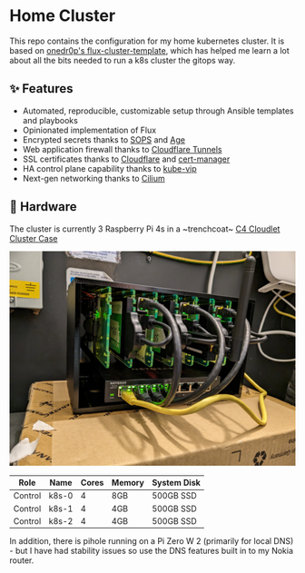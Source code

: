# Home Cluster

This repo contains the configuration for my home kubernetes cluster. It is based on [onedr0p's flux-cluster-template](https://github.com/onedr0p/flux-cluster-template), which has helped me learn a lot about all the bits needed to run a k8s cluster the gitops way.

## ✨ Features

- Automated, reproducible, customizable setup through Ansible templates and playbooks
- Opinionated implementation of Flux
- Encrypted secrets thanks to [SOPS](https://github.com/getsops/sops) and [Age](https://github.com/FiloSottile/age)
- Web application firewall thanks to [Cloudflare Tunnels](https://developers.cloudflare.com/cloudflare-one/connections/connect-networks/)
- SSL certificates thanks to [Cloudflare](https://cloudflare.com) and [cert-manager](https://cert-manager.io)
- HA control plane capability thanks to [kube-vip](https://kube-vip.io)
- Next-gen networking thanks to [Cilium](https://cilium.io/)

## 💾 Hardware

The cluster is currently 3 Raspberry Pi 4s in a ~trenchcoat~ [C4 Cloudlet Cluster Case](https://thepihut.com/products/8-slot-cloudlet-cluster-case)

![Image of raspberry pi cluster](./docs/cluster.jpg)

| Role    | Name  | Cores | Memory | System Disk |
|---------|-------|-------|--------|-------------|
| Control | k8s-0 | 4     | 8GB    | 500GB SSD   |
| Control | k8s-1 | 4     | 4GB    | 500GB SSD   |
| Control | k8s-2 | 4     | 4GB    | 500GB SSD   |

In addition, there is pihole running on a Pi Zero W 2 (primarily for local DNS) - but I have had stability issues so use the DNS features built in to my Nokia router.
